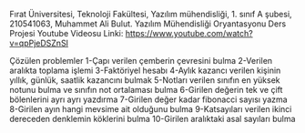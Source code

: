 Fırat Üniversitesi, Teknoloji Fakültesi, Yazılım mühendisliği, 1. sınıf A şubesi, 210541063, Muhammet Ali Bulut. Yazılım Mühendisliği Oryantasyonu Ders Projesi 
Youtube Videosu Linki: https://www.youtube.com/watch?v=qpPjeDSZnSI

Çözülen problemler
1-Çapı verilen çemberin çevresini bulma
2-Verilen aralıkta toplama işlemi
3-Faktöriyel hesabı
4-Aylık kazancı verilen kişinin yıllık, günlük, saatlik kazancını bulmak
5-Notları verilen sınıfın en yüksek notunu bulma ve sınıfın not ortalaması bulma
6-Girilen değerin tek ve çift bölenlerini ayrı ayrı yazdırma
7-Girilen değer kadar fibonacci sayısı yazma
8-Girilen ayın hangi mevsime ait olduğunu bulma
9-Katsayıları verilen ikinci dereceden denklemin köklerini bulma
10-Girilen aralıktaki asal sayıları bulma
